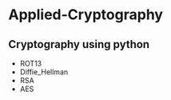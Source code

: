 # Applied-Cryptography
Cryptography using python
-------------------------

* ROT13
* Diffie_Hellman
* RSA
* AES

